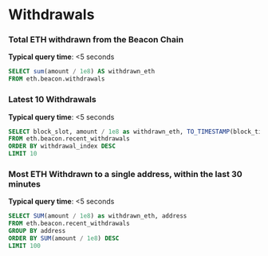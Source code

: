 # Withdrawals

### Total ETH withdrawn from the Beacon Chain

**Typical query time**: <5 seconds

```sql
SELECT sum(amount / 1e8) AS withdrawn_eth 
FROM eth.beacon.withdrawals
```

### Latest 10 Withdrawals

**Typical query time**: <5 seconds

```sql
SELECT block_slot, amount / 1e8 as withdrawn_eth, TO_TIMESTAMP(block_timestamp) as block_timestamp, address, withdrawal_index
FROM eth.beacon.recent_withdrawals
ORDER BY withdrawal_index DESC
LIMIT 10
```

### Most ETH Withdrawn to a single address, within the last 30 minutes

**Typical query time**: <5 seconds

```sql
SELECT SUM(amount / 1e8) as withdrawn_eth, address
FROM eth.beacon.recent_withdrawals
GROUP BY address
ORDER BY SUM(amount / 1e8) DESC
LIMIT 100
```
